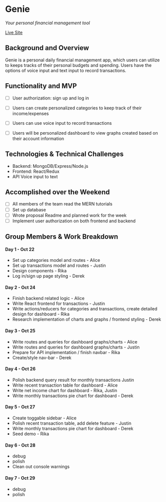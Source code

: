 # Genie

_Your personal financial management tool_

[Live Site](https://genie-flex-project.herokuapp.com/)

## Background and Overview

Genie is a personal daily financial management app, which users can utilize to keeps tracks of their personal budgets and spending. Users have the options of voice input and text input to record transactions.

## Functionality and MVP

- [ ] User authorization: sign up and log in

- [ ] Users can create personalized categories to keep track of their income/expenses

- [ ] Users can use voice input to record transactions

- [ ] Users will be personalized dashboard to view graphs created based on their account information

## Technologies & Technical Challenges

- Backend: MongoDB/Express/Node.js
- Frontend: React/Redux
- API Voice input to text

## Accomplished over the Weekend

- [ ] All members of the team read the MERN tutorials
- [ ] Set up database
- [ ] Wrote proposal Readme and planned work for the week
- [ ] Implement user authorization on both frontend and backend

## Group Members & Work Breakdown

#### Day 1 - Oct 22

- Set up categories model and routes - Alice
- Set up transactions model and routes - Justin
- Design components - Rika
- Log in/sign up page styling - Derek

#### Day 2 - Oct 24

- Finish backend related logic - Alice
- Write React frontend for transactions - Justin
- Write actions/reducers for categories and transactions, create detailed design for dashboard - Rika
- Research implementation of charts and graphs / frontend styling - Derek

#### Day 3 - Oct 25

- Write routes and queries for dashboard graphs/charts - Alice
- Write routes and queries for dashboard graphs/charts - Justin
- Prepare for API implementation / finish navbar - Rika
- Create/style nav-bar - Derek

#### Day 4 - Oct 26

- Polish backend query result for monthly transactions Justin
- Write recent transaction table for dashboard - Alice
- Write net income chart for dashboard - Rika, Justin
- Write monthly transactions pie chart for dashboard - Derek

#### Day 5 - Oct 27

- Create toggable sidebar - Alice
- Polish recent transaction table, add delete feature - Justin
- Write monthly transactions pie chart for dashboard - Derek
- Seed demo - Rika

#### Day 6 - Oct 28

- debug
- polish
- Clean out console warnings

#### Day 7 - Oct 29

- debug
- polish
